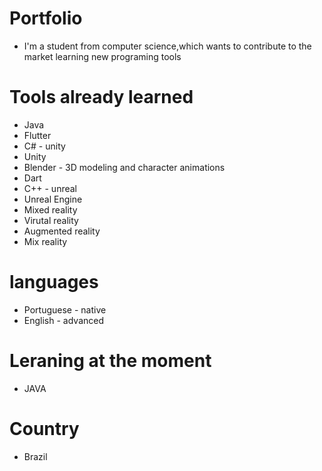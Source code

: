 # Portfolio

* I'm a student from computer science,which wants to contribute to the market learning new programing tools

# Tools already learned

* Java
* Flutter
* C# - unity
* Unity
* Blender - 3D modeling and character animations 
* Dart
* C++ - unreal
* Unreal Engine
* Mixed reality
* Virutal reality
* Augmented reality
* Mix reality

# languages
 * Portuguese - native
 * English - advanced

# Leraning at the moment 

* JAVA

# Country 
 * Brazil
 
